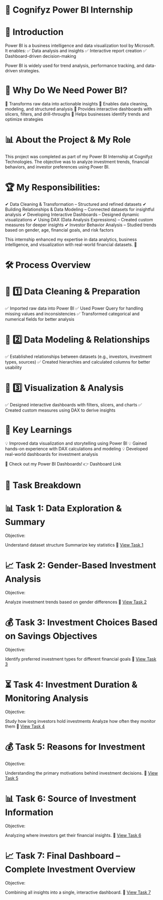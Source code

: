 # 🎯 Cognifyz Power BI Internship

# 📌 Introduction
Power BI is a business intelligence and data visualization tool by Microsoft. It enables:
✅ Data analysis and insights
✅ Interactive report creation
✅ Dashboard-driven decision-making

Power BI is widely used for trend analysis, performance tracking, and data-driven strategies.

# 🚀 Why Do We Need Power BI?
🔹 Transforms raw data into actionable insights
🔹 Enables data cleaning, modeling, and structured analysis
🔹 Provides interactive dashboards with slicers, filters, and drill-throughs
🔹 Helps businesses identify trends and optimize strategies

# 📊 About the Project & My Role
This project was completed as part of my Power BI Internship at Cognifyz Technologies.
The objective was to analyze investment trends, financial behaviors, and investor preferences using Power BI.

# 🏆 My Responsibilities:
✔ Data Cleaning & Transformation – Structured and refined datasets
✔ Building Relationships & Data Modeling – Connected datasets for insightful analysis
✔ Developing Interactive Dashboards – Designed dynamic visualizations
✔ Using DAX (Data Analysis Expressions) – Created custom measures for deeper insights
✔ Investor Behavior Analysis – Studied trends based on gender, age, financial goals, and risk factors

This internship enhanced my expertise in data analytics, business intelligence, and visualization with real-world financial datasets. 🚀

# 🛠 Process Overview
# 🔹 1️⃣ Data Cleaning & Preparation
✅ Imported raw data into Power BI
✅ Used Power Query for handling missing values and inconsistencies
✅ Transformed categorical and numerical fields for better analysis

# 🔹 2️⃣ Data Modeling & Relationships
✅ Established relationships between datasets (e.g., investors, investment types, sources)
✅ Created hierarchies and calculated columns for better usability

# 🔹 3️⃣ Visualization & Analysis
✅ Designed interactive dashboards with filters, slicers, and charts
✅ Created custom measures using DAX to derive insights

# 📌 Key Learnings
💡 Improved data visualization and storytelling using Power BI
💡 Gained hands-on experience with DAX calculations and modeling
💡 Developed real-world dashboards for investment analysis

🔗 Check out my Power BI Dashboards! 👉 Dashboard Link

# 📌 Task Breakdown
# 📊 Task 1: Data Exploration & Summary
Objective:

Understand dataset structure
Summarize key statistics
🔗 [View Task 1]()

# 📈 Task 2: Gender-Based Investment Analysis
Objective:

Analyze investment trends based on gender differences
🔗 [View Task 2]()

# 💰 Task 3: Investment Choices Based on Savings Objectives
Objective:

Identify preferred investment types for different financial goals
🔗 [View Task 3]()

# ⏳ Task 4: Investment Duration & Monitoring Analysis
Objective:

Study how long investors hold investments
Analyze how often they monitor them
🔗 [View Task 4]()

# 💰 Task 5: Reasons for Investment
Objective:

Understanding the primary motivations behind investment decisions.
🔗 [View Task 5]()

# 📊 Task 6: Source of Investment Information
Objective:

Analyzing where investors get their financial insights.
🔗 [View Task 6]()

# 📈 Task 7: Final Dashboard – Complete Investment Overview
Objective:

Combining all insights into a single, interactive dashboard.
🔗 [View Task 7]()